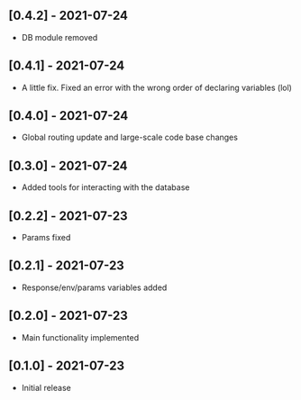 ## [0.4.2] - 2021-07-24

- DB module removed

## [0.4.1] - 2021-07-24

- A little fix. Fixed an error with the wrong order of declaring variables (lol)

## [0.4.0] - 2021-07-24

- Global routing update and large-scale code base changes

## [0.3.0] - 2021-07-24

- Added tools for interacting with the database

## [0.2.2] - 2021-07-23

- Params fixed

## [0.2.1] - 2021-07-23

- Response/env/params variables added

## [0.2.0] - 2021-07-23

- Main functionality implemented

## [0.1.0] - 2021-07-23

- Initial release

